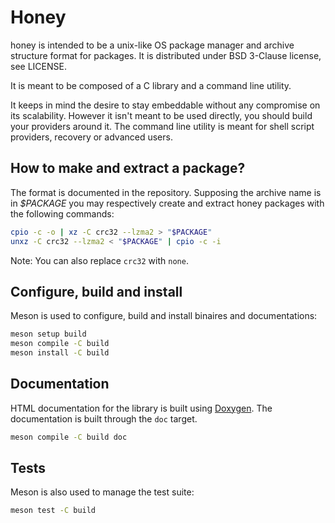 # Honey
  
honey is intended to be a unix-like OS package manager and archive structure
format for packages. It is distributed under BSD 3-Clause license, see LICENSE.

It is meant to be composed of a C library and a command line utility.

It keeps in mind the desire to stay embeddable without
any compromise on its scalability. However it isn't
meant to be used directly, you should build your
providers around it. The command line utility is meant for
shell script providers, recovery or advanced users.

## How to make and extract a package?

The format is documented in the repository. Supposing the archive name is in _$PACKAGE_
you may respectively create and extract honey packages with the following commands:

```sh
cpio -c -o | xz -C crc32 --lzma2 > "$PACKAGE"
unxz -C crc32 --lzma2 < "$PACKAGE" | cpio -c -i
```

Note: You can also replace `crc32` with `none`.

## Configure, build and install

Meson is used to configure, build and install binaires and documentations:

```sh
meson setup build
meson compile -C build
meson install -C build
```

## Documentation

HTML documentation for the library is built using [Doxygen](https://github.com/doxygen/doxygen).
The documentation is built through the `doc` target.

```sh
meson compile -C build doc
```

## Tests

Meson is also used to manage the test suite:

```sh
meson test -C build
```
